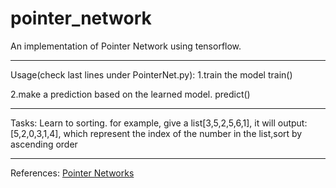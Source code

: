 # pointer_network
An implementation of Pointer Network using tensorflow.

--------------------------------------------------------------------
Usage(check last lines under PointerNet.py):
1.train the model
train()

2.make a prediction based on the learned model.
predict()


--------------------------------------------------------------------
Tasks:
Learn to sorting.
for example, give a list[3,5,2,5,6,1], it will output:[5,2,0,3,1,4],
which represent the index of the number in the list,sort by ascending order


--------------------------------------------------------------------
References:
<a href='https://arxiv.org/abs/1506.03134'>Pointer Networks</a>
